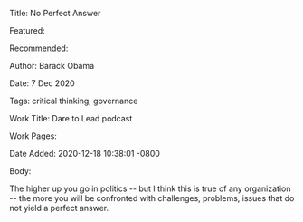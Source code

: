 Title: No Perfect Answer

Featured: 

Recommended: 

Author: Barack Obama

Date: 7 Dec 2020

Tags: critical thinking, governance

Work Title: Dare to Lead podcast

Work Pages:  

Date Added: 2020-12-18 10:38:01 -0800

Body:

The higher up you go in politics -- but I think this is true of any organization -- the more you will be confronted with challenges, problems, issues that do not yield a perfect answer.


